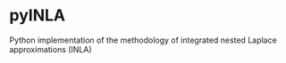 # pyINLA
Python implementation of the methodology of integrated nested Laplace approximations (INLA)
